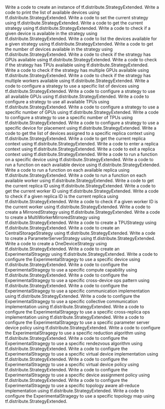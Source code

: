 Write a code to create an instance of tf.distribute.StrategyExtended.
Write a code to print the list of available devices using tf.distribute.StrategyExtended.
Write a code to set the current strategy using tf.distribute.StrategyExtended.
Write a code to get the current strategy using tf.distribute.StrategyExtended.
Write a code to check if a given device is available in the strategy using tf.distribute.StrategyExtended.
Write a code to list the devices available for a given strategy using tf.distribute.StrategyExtended.
Write a code to get the number of devices available in the strategy using tf.distribute.StrategyExtended.
Write a code to check if the strategy has GPUs available using tf.distribute.StrategyExtended.
Write a code to check if the strategy has TPUs available using tf.distribute.StrategyExtended.
Write a code to check if the strategy has multiple GPUs available using tf.distribute.StrategyExtended.
Write a code to check if the strategy has multiple workers available using tf.distribute.StrategyExtended.
Write a code to configure a strategy to use a specific list of devices using tf.distribute.StrategyExtended.
Write a code to configure a strategy to use all available GPUs using tf.distribute.StrategyExtended.
Write a code to configure a strategy to use all available TPUs using tf.distribute.StrategyExtended.
Write a code to configure a strategy to use a specific number of GPUs using tf.distribute.StrategyExtended.
Write a code to configure a strategy to use a specific number of TPUs using tf.distribute.StrategyExtended.
Write a code to configure a strategy to use a specific device for placement using tf.distribute.StrategyExtended.
Write a code to get the list of devices assigned to a specific replica context using tf.distribute.StrategyExtended.
Write a code to get the current replica context using tf.distribute.StrategyExtended.
Write a code to enter a replica context using tf.distribute.StrategyExtended.
Write a code to exit a replica context using tf.distribute.StrategyExtended.
Write a code to run a function on a specific device using tf.distribute.StrategyExtended.
Write a code to run a function on each available device using tf.distribute.StrategyExtended.
Write a code to run a function on each available replica using tf.distribute.StrategyExtended.
Write a code to run a function on each available worker using tf.distribute.StrategyExtended.
Write a code to get the current replica ID using tf.distribute.StrategyExtended.
Write a code to get the current worker ID using tf.distribute.StrategyExtended.
Write a code to check if a given replica ID is the current replica using tf.distribute.StrategyExtended.
Write a code to check if a given worker ID is the current worker using tf.distribute.StrategyExtended.
Write a code to create a MirroredStrategy using tf.distribute.StrategyExtended.
Write a code to create a MultiWorkerMirroredStrategy using tf.distribute.StrategyExtended.
Write a code to create a TPUStrategy using tf.distribute.StrategyExtended.
Write a code to create an CentralStorageStrategy using tf.distribute.StrategyExtended.
Write a code to create a ParameterServerStrategy using tf.distribute.StrategyExtended.
Write a code to create a OneDeviceStrategy using tf.distribute.StrategyExtended.
Write a code to create an ExperimentalStragegy using tf.distribute.StrategyExtended.
Write a code to configure the ExperimentalStragegy to use a specific device using tf.distribute.StrategyExtended.
Write a code to configure the ExperimentalStragegy to use a specific compute capability using tf.distribute.StrategyExtended.
Write a code to configure the ExperimentalStragegy to use a specific cross-device ops pattern using tf.distribute.StrategyExtended.
Write a code to configure the ExperimentalStragegy to use a specific communication implementation using tf.distribute.StrategyExtended.
Write a code to configure the ExperimentalStragegy to use a specific collective communication implementation using tf.distribute.StrategyExtended.
Write a code to configure the ExperimentalStragegy to use a specific cross-replica ops implementation using tf.distribute.StrategyExtended.
Write a code to configure the ExperimentalStragegy to use a specific parameter server device policy using tf.distribute.StrategyExtended.
Write a code to configure the ExperimentalStragegy to use a specific reduction algorithm using tf.distribute.StrategyExtended.
Write a code to configure the ExperimentalStragegy to use a specific rendezvous algorithm using tf.distribute.StrategyExtended.
Write a code to configure the ExperimentalStragegy to use a specific virtual device implementation using tf.distribute.StrategyExtended.
Write a code to configure the ExperimentalStragegy to use a specific virtual device policy using tf.distribute.StrategyExtended.
Write a code to configure the ExperimentalStragegy to use a specific device assignment policy using tf.distribute.StrategyExtended.
Write a code to configure the ExperimentalStragegy to use a specific topology aware all-reduce implementation using tf.distribute.StrategyExtended.
Write a code to configure the ExperimentalStragegy to use a specific topology map using tf.distribute.StrategyExtended.